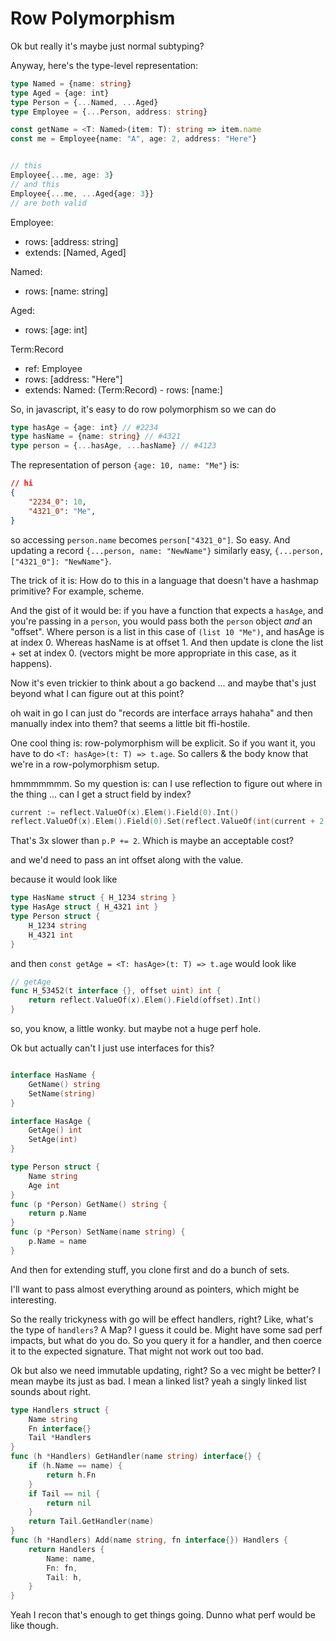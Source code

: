 # Row Polymorphism

Ok but really it's maybe just normal subtyping?

Anyway, here's the type-level representation:

```ts
type Named = {name: string}
type Aged = {age: int}
type Person = {...Named, ...Aged}
type Employee = {...Person, address: string}

const getName = <T: Named>(item: T): string => item.name
const me = Employee{name: "A", age: 2, address: "Here"}


// this
Employee{...me, age: 3}
// and this
Employee{...me, ...Aged{age: 3}}
// are both valid

```

Employee:
- rows: [address: string]
- extends: [Named, Aged]

Named:
- rows: [name: string]

Aged:
- rows: [age: int]

Term:Record
- ref: Employee
- rows: [address: "Here"]
- extends:
    Named: (Term:Record)
      - rows: [name:]





So, in javascript, it's easy to do row polymorphism
so we can do

```ts
type hasAge = {age: int} // #2234
type hasName = {name: string} // #4321
type person = {...hasAge, ...hasName} // #4123
```

The representation of person `{age: 10, name: "Me"}` is:

```json
// hi
{
    "2234_0": 10,
    "4321_0": "Me",
}
```

so accessing `person.name` becomes `person["4321_0"]`. So easy.
And updating a record `{...person, name: "NewName"}` similarly easy, `{...person, ["4321_0"]: "NewName"}`.

The trick of it is: How do to this in a language that doesn't have a hashmap primitive?
For example, scheme.

And the gist of it would be: if you have a function that expects a `hasAge`, and you're passing in a `person`, you would pass both the `person` object *and* an "offset". Where person is a list in this case of `(list 10 "Me")`, and hasAge is at index 0. Whereas hasName is at offset 1. And then update is clone the list + set at index 0.
(vectors might be more appropriate in this case, as it happens).

Now it's even trickier to think about a go backend ... and maybe that's just beyond what I can figure out at this point?

oh wait in go I can just do "records are interface arrays hahaha" and then manually index into them?
that seems a little bit ffi-hostile.

One cool thing is: row-polymorphism will be explicit.
So if you want it, you have to do `<T: hasAge>(t: T) => t.age`. So callers & the body know that we're in a row-polymorphism setup.

hmmmmmmm.
So my question is: can I use reflection to figure out where in the thing ...
can I get a struct field by index?


```go
current := reflect.ValueOf(x).Elem().Field(0).Int()
reflect.ValueOf(x).Elem().Field(0).Set(reflect.ValueOf(int(current + 2)))
```

That's 3x slower than `p.P += 2`. Which is maybe an acceptable cost?

and we'd need to pass an int offset along with the value.

because it would look like

```go
type HasName struct { H_1234 string }
type HasAge struct { H_4321 int }
type Person struct {
    H_1234 string
    H_4321 int
}
```

and then
`const getAge = <T: hasAge>(t: T) => t.age` would look like

```go
// getAge
func H_53452(t interface {}, offset uint) int {
    return reflect.ValueOf(x).Elem().Field(offset).Int()
}
```

so, you know, a little wonky.
but maybe not a huge perf hole.


Ok but actually can't I just use interfaces for this?

```go

interface HasName {
    GetName() string
    SetName(string)
}

interface HasAge {
    GetAge() int
    SetAge(int)
}

type Person struct {
    Name string
    Age int
}
func (p *Person) GetName() string {
    return p.Name
}
func (p *Person) SetName(name string) {
    p.Name = name
}
```

And then for extending stuff, you clone first and do a bunch of sets.

I'll want to pass almost everything around as pointers, which might be interesting.


So the really trickyness with go will be effect handlers, right?
Like, what's the type of `handlers`? A Map? I guess it could be. Might have some sad perf impacts, but what do you do.
So you query it for a handler, and then coerce it to the expected signature.
That might not work out too bad.

Ok but also we need immutable updating, right? So a vec might be better?
I mean maybe its just as bad. I mean a linked list?
yeah a singly linked list sounds about right.

```go
type Handlers struct {
    Name string
    Fn interface{}
    Tail *Handlers
}
func (h *Handlers) GetHandler(name string) interface{} {
    if (h.Name == name) {
        return h.Fn
    }
    if Tail == nil {
        return nil
    }
    return Tail.GetHandler(name)
}
func (h *Handlers) Add(name string, fn interface{}) Handlers {
    return Handlers {
        Name: name,
        Fn: fn,
        Tail: h,
    }
}
```

Yeah I recon that's enough to get things going. Dunno what perf would be like though.

